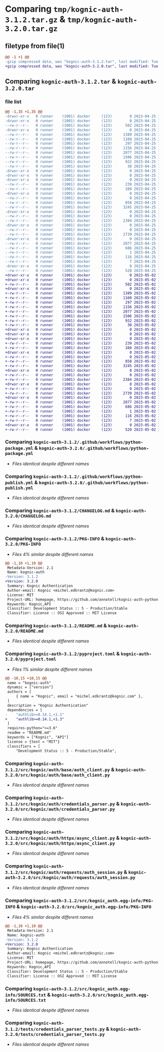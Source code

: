 # Comparing `tmp/kognic-auth-3.1.2.tar.gz` & `tmp/kognic-auth-3.2.0.tar.gz`

## filetype from file(1)

```diff
@@ -1 +1 @@
-gzip compressed data, was "kognic-auth-3.1.2.tar", last modified: Tue Apr 25 14:01:21 2023, max compression
+gzip compressed data, was "kognic-auth-3.2.0.tar", last modified: Tue May  2 12:22:14 2023, max compression
```

## Comparing `kognic-auth-3.1.2.tar` & `kognic-auth-3.2.0.tar`

### file list

```diff
@@ -1,35 +1,35 @@
-drwxr-xr-x   0 runner    (1001) docker     (123)        0 2023-04-25 14:01:21.001928 kognic-auth-3.1.2/
-drwxr-xr-x   0 runner    (1001) docker     (123)        0 2023-04-25 14:01:20.997928 kognic-auth-3.1.2/.github/
--rw-r--r--   0 runner    (1001) docker     (123)      502 2023-04-25 14:01:06.000000 kognic-auth-3.1.2/.github/dependabot.yml
-drwxr-xr-x   0 runner    (1001) docker     (123)        0 2023-04-25 14:01:20.997928 kognic-auth-3.1.2/.github/workflows/
--rw-r--r--   0 runner    (1001) docker     (123)     1389 2023-04-25 14:01:06.000000 kognic-auth-3.1.2/.github/workflows/python-package.yml
--rw-r--r--   0 runner    (1001) docker     (123)     1160 2023-04-25 14:01:06.000000 kognic-auth-3.1.2/.github/workflows/python-publish.yml
--rw-r--r--   0 runner    (1001) docker     (123)      297 2023-04-25 14:01:06.000000 kognic-auth-3.1.2/.gitignore
--rw-r--r--   0 runner    (1001) docker     (123)     1156 2023-04-25 14:01:06.000000 kognic-auth-3.1.2/CHANGELOG.md
--rw-r--r--   0 runner    (1001) docker     (123)     2077 2023-04-25 14:01:21.001928 kognic-auth-3.1.2/PKG-INFO
--rw-r--r--   0 runner    (1001) docker     (123)     1506 2023-04-25 14:01:06.000000 kognic-auth-3.1.2/README.md
--rw-r--r--   0 runner    (1001) docker     (123)      932 2023-04-25 14:01:06.000000 kognic-auth-3.1.2/pyproject.toml
--rw-r--r--   0 runner    (1001) docker     (123)       38 2023-04-25 14:01:21.001928 kognic-auth-3.1.2/setup.cfg
-drwxr-xr-x   0 runner    (1001) docker     (123)        0 2023-04-25 14:01:20.997928 kognic-auth-3.1.2/src/
-drwxr-xr-x   0 runner    (1001) docker     (123)        0 2023-04-25 14:01:20.997928 kognic-auth-3.1.2/src/kognic/
-drwxr-xr-x   0 runner    (1001) docker     (123)        0 2023-04-25 14:01:20.997928 kognic-auth-3.1.2/src/kognic/auth/
--rw-r--r--   0 runner    (1001) docker     (123)      239 2023-04-25 14:01:06.000000 kognic-auth-3.1.2/src/kognic/auth/__init__.py
--rw-r--r--   0 runner    (1001) docker     (123)      160 2023-04-25 14:01:20.000000 kognic-auth-3.1.2/src/kognic/auth/_version.py
-drwxr-xr-x   0 runner    (1001) docker     (123)        0 2023-04-25 14:01:21.001928 kognic-auth-3.1.2/src/kognic/auth/base/
--rw-r--r--   0 runner    (1001) docker     (123)        0 2023-04-25 14:01:06.000000 kognic-auth-3.1.2/src/kognic/auth/base/__init__.py
--rw-r--r--   0 runner    (1001) docker     (123)      858 2023-04-25 14:01:06.000000 kognic-auth-3.1.2/src/kognic/auth/base/auth_client.py
--rw-r--r--   0 runner    (1001) docker     (123)     3245 2023-04-25 14:01:06.000000 kognic-auth-3.1.2/src/kognic/auth/credentials_parser.py
-drwxr-xr-x   0 runner    (1001) docker     (123)        0 2023-04-25 14:01:21.001928 kognic-auth-3.1.2/src/kognic/auth/httpx/
--rw-r--r--   0 runner    (1001) docker     (123)        0 2023-04-25 14:01:06.000000 kognic-auth-3.1.2/src/kognic/auth/httpx/__init__.py
--rw-r--r--   0 runner    (1001) docker     (123)     2384 2023-04-25 14:01:06.000000 kognic-auth-3.1.2/src/kognic/auth/httpx/async_client.py
-drwxr-xr-x   0 runner    (1001) docker     (123)        0 2023-04-25 14:01:21.001928 kognic-auth-3.1.2/src/kognic/auth/requests/
--rw-r--r--   0 runner    (1001) docker     (123)        0 2023-04-25 14:01:06.000000 kognic-auth-3.1.2/src/kognic/auth/requests/__init__.py
--rw-r--r--   0 runner    (1001) docker     (123)     2739 2023-04-25 14:01:06.000000 kognic-auth-3.1.2/src/kognic/auth/requests/auth_session.py
-drwxr-xr-x   0 runner    (1001) docker     (123)        0 2023-04-25 14:01:21.001928 kognic-auth-3.1.2/src/kognic_auth.egg-info/
--rw-r--r--   0 runner    (1001) docker     (123)     2077 2023-04-25 14:01:20.000000 kognic-auth-3.1.2/src/kognic_auth.egg-info/PKG-INFO
--rw-r--r--   0 runner    (1001) docker     (123)      686 2023-04-25 14:01:20.000000 kognic-auth-3.1.2/src/kognic_auth.egg-info/SOURCES.txt
--rw-r--r--   0 runner    (1001) docker     (123)        1 2023-04-25 14:01:20.000000 kognic-auth-3.1.2/src/kognic_auth.egg-info/dependency_links.txt
--rw-r--r--   0 runner    (1001) docker     (123)      116 2023-04-25 14:01:20.000000 kognic-auth-3.1.2/src/kognic_auth.egg-info/requires.txt
--rw-r--r--   0 runner    (1001) docker     (123)        7 2023-04-25 14:01:20.000000 kognic-auth-3.1.2/src/kognic_auth.egg-info/top_level.txt
-drwxr-xr-x   0 runner    (1001) docker     (123)        0 2023-04-25 14:01:21.001928 kognic-auth-3.1.2/tests/
--rw-r--r--   0 runner    (1001) docker     (123)      520 2023-04-25 14:01:06.000000 kognic-auth-3.1.2/tests/credentials_parser_tests.py
+drwxr-xr-x   0 runner    (1001) docker     (123)        0 2023-05-02 12:22:14.636991 kognic-auth-3.2.0/
+drwxr-xr-x   0 runner    (1001) docker     (123)        0 2023-05-02 12:22:14.636991 kognic-auth-3.2.0/.github/
+-rw-r--r--   0 runner    (1001) docker     (123)      502 2023-05-02 12:21:57.000000 kognic-auth-3.2.0/.github/dependabot.yml
+drwxr-xr-x   0 runner    (1001) docker     (123)        0 2023-05-02 12:22:14.636991 kognic-auth-3.2.0/.github/workflows/
+-rw-r--r--   0 runner    (1001) docker     (123)     1389 2023-05-02 12:21:57.000000 kognic-auth-3.2.0/.github/workflows/python-package.yml
+-rw-r--r--   0 runner    (1001) docker     (123)     1160 2023-05-02 12:21:57.000000 kognic-auth-3.2.0/.github/workflows/python-publish.yml
+-rw-r--r--   0 runner    (1001) docker     (123)      297 2023-05-02 12:21:57.000000 kognic-auth-3.2.0/.gitignore
+-rw-r--r--   0 runner    (1001) docker     (123)     1156 2023-05-02 12:21:57.000000 kognic-auth-3.2.0/CHANGELOG.md
+-rw-r--r--   0 runner    (1001) docker     (123)     2077 2023-05-02 12:22:14.636991 kognic-auth-3.2.0/PKG-INFO
+-rw-r--r--   0 runner    (1001) docker     (123)     1506 2023-05-02 12:21:57.000000 kognic-auth-3.2.0/README.md
+-rw-r--r--   0 runner    (1001) docker     (123)      932 2023-05-02 12:21:57.000000 kognic-auth-3.2.0/pyproject.toml
+-rw-r--r--   0 runner    (1001) docker     (123)       38 2023-05-02 12:22:14.636991 kognic-auth-3.2.0/setup.cfg
+drwxr-xr-x   0 runner    (1001) docker     (123)        0 2023-05-02 12:22:14.632991 kognic-auth-3.2.0/src/
+drwxr-xr-x   0 runner    (1001) docker     (123)        0 2023-05-02 12:22:14.632991 kognic-auth-3.2.0/src/kognic/
+drwxr-xr-x   0 runner    (1001) docker     (123)        0 2023-05-02 12:22:14.636991 kognic-auth-3.2.0/src/kognic/auth/
+-rw-r--r--   0 runner    (1001) docker     (123)      239 2023-05-02 12:21:57.000000 kognic-auth-3.2.0/src/kognic/auth/__init__.py
+-rw-r--r--   0 runner    (1001) docker     (123)      160 2023-05-02 12:22:14.000000 kognic-auth-3.2.0/src/kognic/auth/_version.py
+drwxr-xr-x   0 runner    (1001) docker     (123)        0 2023-05-02 12:22:14.636991 kognic-auth-3.2.0/src/kognic/auth/base/
+-rw-r--r--   0 runner    (1001) docker     (123)        0 2023-05-02 12:21:57.000000 kognic-auth-3.2.0/src/kognic/auth/base/__init__.py
+-rw-r--r--   0 runner    (1001) docker     (123)      858 2023-05-02 12:21:57.000000 kognic-auth-3.2.0/src/kognic/auth/base/auth_client.py
+-rw-r--r--   0 runner    (1001) docker     (123)     3245 2023-05-02 12:21:57.000000 kognic-auth-3.2.0/src/kognic/auth/credentials_parser.py
+drwxr-xr-x   0 runner    (1001) docker     (123)        0 2023-05-02 12:22:14.636991 kognic-auth-3.2.0/src/kognic/auth/httpx/
+-rw-r--r--   0 runner    (1001) docker     (123)        0 2023-05-02 12:21:57.000000 kognic-auth-3.2.0/src/kognic/auth/httpx/__init__.py
+-rw-r--r--   0 runner    (1001) docker     (123)     2384 2023-05-02 12:21:57.000000 kognic-auth-3.2.0/src/kognic/auth/httpx/async_client.py
+drwxr-xr-x   0 runner    (1001) docker     (123)        0 2023-05-02 12:22:14.636991 kognic-auth-3.2.0/src/kognic/auth/requests/
+-rw-r--r--   0 runner    (1001) docker     (123)        0 2023-05-02 12:21:57.000000 kognic-auth-3.2.0/src/kognic/auth/requests/__init__.py
+-rw-r--r--   0 runner    (1001) docker     (123)     2739 2023-05-02 12:21:57.000000 kognic-auth-3.2.0/src/kognic/auth/requests/auth_session.py
+drwxr-xr-x   0 runner    (1001) docker     (123)        0 2023-05-02 12:22:14.636991 kognic-auth-3.2.0/src/kognic_auth.egg-info/
+-rw-r--r--   0 runner    (1001) docker     (123)     2077 2023-05-02 12:22:14.000000 kognic-auth-3.2.0/src/kognic_auth.egg-info/PKG-INFO
+-rw-r--r--   0 runner    (1001) docker     (123)      686 2023-05-02 12:22:14.000000 kognic-auth-3.2.0/src/kognic_auth.egg-info/SOURCES.txt
+-rw-r--r--   0 runner    (1001) docker     (123)        1 2023-05-02 12:22:14.000000 kognic-auth-3.2.0/src/kognic_auth.egg-info/dependency_links.txt
+-rw-r--r--   0 runner    (1001) docker     (123)      116 2023-05-02 12:22:14.000000 kognic-auth-3.2.0/src/kognic_auth.egg-info/requires.txt
+-rw-r--r--   0 runner    (1001) docker     (123)        7 2023-05-02 12:22:14.000000 kognic-auth-3.2.0/src/kognic_auth.egg-info/top_level.txt
+drwxr-xr-x   0 runner    (1001) docker     (123)        0 2023-05-02 12:22:14.636991 kognic-auth-3.2.0/tests/
+-rw-r--r--   0 runner    (1001) docker     (123)      520 2023-05-02 12:21:57.000000 kognic-auth-3.2.0/tests/credentials_parser_tests.py
```

### Comparing `kognic-auth-3.1.2/.github/workflows/python-package.yml` & `kognic-auth-3.2.0/.github/workflows/python-package.yml`

 * *Files identical despite different names*

### Comparing `kognic-auth-3.1.2/.github/workflows/python-publish.yml` & `kognic-auth-3.2.0/.github/workflows/python-publish.yml`

 * *Files identical despite different names*

### Comparing `kognic-auth-3.1.2/CHANGELOG.md` & `kognic-auth-3.2.0/CHANGELOG.md`

 * *Files identical despite different names*

### Comparing `kognic-auth-3.1.2/PKG-INFO` & `kognic-auth-3.2.0/PKG-INFO`

 * *Files 4% similar despite different names*

```diff
@@ -1,10 +1,10 @@
 Metadata-Version: 2.1
 Name: kognic-auth
-Version: 3.1.2
+Version: 3.2.0
 Summary: Kognic Authentication
 Author-email: Kognic <michel.edkrantz@kognic.com>
 License: MIT
 Project-URL: homepage, https://github.com/annotell/kognic-auth-python
 Keywords: Kognic,API
 Classifier: Development Status :: 5 - Production/Stable
 Classifier: License :: OSI Approved :: MIT License
```

### Comparing `kognic-auth-3.1.2/README.md` & `kognic-auth-3.2.0/README.md`

 * *Files identical despite different names*

### Comparing `kognic-auth-3.1.2/pyproject.toml` & `kognic-auth-3.2.0/pyproject.toml`

 * *Files 1% similar despite different names*

```diff
@@ -10,15 +10,15 @@
 name = "kognic-auth"
 dynamic = ["version"]
 authors = [
     { name = "Kognic", email = "michel.edkrantz@kognic.com" },
 ]
 description = "Kognic Authentication"
 dependencies = [
-    "authlib>=0.14.1,<1.1"
+    "authlib>=0.14.1,<1.3"
 ]
 requires-python=">=3.6"
 readme = "README.md"
 keywords = ["Kognic", "API"]
 license = {text = "MIT"}
 classifiers = [
     "Development Status :: 5 - Production/Stable",
```

### Comparing `kognic-auth-3.1.2/src/kognic/auth/base/auth_client.py` & `kognic-auth-3.2.0/src/kognic/auth/base/auth_client.py`

 * *Files identical despite different names*

### Comparing `kognic-auth-3.1.2/src/kognic/auth/credentials_parser.py` & `kognic-auth-3.2.0/src/kognic/auth/credentials_parser.py`

 * *Files identical despite different names*

### Comparing `kognic-auth-3.1.2/src/kognic/auth/httpx/async_client.py` & `kognic-auth-3.2.0/src/kognic/auth/httpx/async_client.py`

 * *Files identical despite different names*

### Comparing `kognic-auth-3.1.2/src/kognic/auth/requests/auth_session.py` & `kognic-auth-3.2.0/src/kognic/auth/requests/auth_session.py`

 * *Files identical despite different names*

### Comparing `kognic-auth-3.1.2/src/kognic_auth.egg-info/PKG-INFO` & `kognic-auth-3.2.0/src/kognic_auth.egg-info/PKG-INFO`

 * *Files 4% similar despite different names*

```diff
@@ -1,10 +1,10 @@
 Metadata-Version: 2.1
 Name: kognic-auth
-Version: 3.1.2
+Version: 3.2.0
 Summary: Kognic Authentication
 Author-email: Kognic <michel.edkrantz@kognic.com>
 License: MIT
 Project-URL: homepage, https://github.com/annotell/kognic-auth-python
 Keywords: Kognic,API
 Classifier: Development Status :: 5 - Production/Stable
 Classifier: License :: OSI Approved :: MIT License
```

### Comparing `kognic-auth-3.1.2/src/kognic_auth.egg-info/SOURCES.txt` & `kognic-auth-3.2.0/src/kognic_auth.egg-info/SOURCES.txt`

 * *Files identical despite different names*

### Comparing `kognic-auth-3.1.2/tests/credentials_parser_tests.py` & `kognic-auth-3.2.0/tests/credentials_parser_tests.py`

 * *Files identical despite different names*

